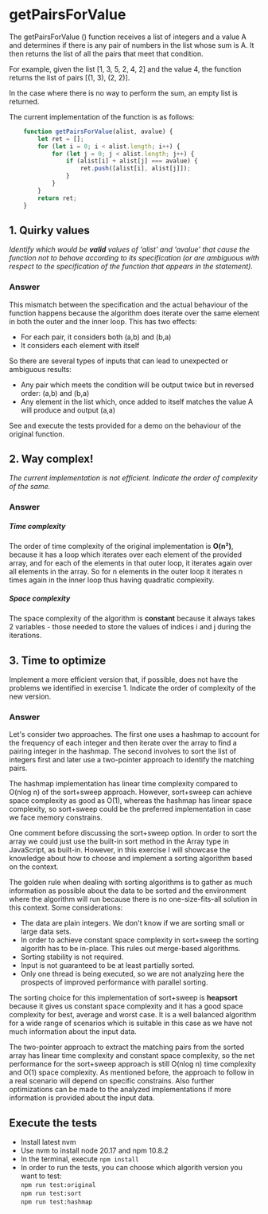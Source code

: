 # getPairsForValue

<p>The getPairsForValue () function receives a list of integers and a value A and determines if there is any pair of numbers in the list whose sum is A. It then returns the list of all the pairs that meet that condition.</p>
<p>For example, given the list [1, 3, 5, 2, 4, 2] and the value 4, the function returns the list of pairs [(1, 3), (2, 2)].</p>
<p>In the case where there is no way to perform the sum, an empty list is returned.</p>
<p>The current implementation of the function is as follows:</p>

```javascript
    function getPairsForValue(alist, avalue) {
        let ret = [];
        for (let i = 0; i < alist.length; i++) {
            for (let j = 0; j < alist.length; j++) {
                if (alist[i] + alist[j] === avalue) {
                    ret.push([alist[i], alist[j]]);
                }
            }
        }
        return ret;
    }
```

## 1. Quirky values
<p><i>Identify which would be <b>valid</b> values of 'alist' and 'avalue' that cause the function not to behave according to its specification (or are ambiguous with respect to the specification of the function that appears in the statement).</i></p>

### Answer
<p>This mismatch between the specification and the actual behaviour of the function happens because the algorithm does iterate over the same element in both the outer and the inner loop. This has two effects:</p>
<ul>
<li>For each pair, it considers both (a,b) and (b,a)</li>
<li>It considers each element with itself</li>
</ul>
<p>So there are several types of inputs that can lead to unexpected or ambiguous results:</p>
<ul>
<li>Any pair which meets the condition will be output twice but in reversed order: (a,b) and (b,a)</li>
<li>Any element in the list which, once added to itself matches the value A will produce and output (a,a)</li>
</ul>
<p>See and execute the tests provided for a demo on the behaviour of the original function.</p>

## 2. Way complex!
<p><i>The current implementation is not efficient. Indicate the order of complexity of the same.</i></p>

### Answer

##### Time complexity
<p>The order of time complexity of the original implementation is <b>O(n²)</b>, because it has a loop which iterates over each element of the provided array, and for each of the elements in that outer loop, it iterates again over all elements in the array. So for n elements in the outer loop it iterates n times again in the inner loop thus having quadratic complexity.</p>

##### Space complexity
<p>The space complexity of the algorithm is <b>constant</b> because it always takes 2 variables - those needed to store the values of indices i and j during the iterations.</p>

## 3. Time to optimize
<p>Implement a more efficient version that, if possible, does not have the problems we identified in exercise 1. Indicate the order of complexity of the new version.</p>

### Answer
<p>Let's consider two approaches. The first one uses a hashmap to account for the frequency of each integer and then iterate over the array to find a pairing integer in the hashmap. The second involves to sort the list of integers first and later use a two-pointer approach to identify the matching pairs. </p>

<p>The hashmap implementation has linear time complexity compared to O(nlog n) of the sort+sweep approach. However, sort+sweep can achieve space complexity as good as O(1), whereas the hashmap has linear space complexity, so sort+sweep could be the preferred implementation in case we face memory constrains.<p>

<p>One comment before discussing the sort+sweep option. In order to sort the array we could just use the built-in sort method in the Array type in JavaScript, as built-in. However, in this exercise I will showcase the knowledge about how to choose and implement a sorting algorithm based on the context.</p>

<p>The golden rule when dealing with sorting algorithms is to gather as much information as possible about the data to be sorted and the environment where the algorithm will run because there is no one-size-fits-all solution in this context. Some considerations:<p>
<ul>
    <li>The data are plain integers. We don't know if we are sorting small or large data sets.</li>
    <li>In order to achieve constant space complexity in sort+sweep the sorting algorith has to be in-place. This rules out merge-based algorithms.</li>
    <li>Sorting stability is not required.</li>
    <li>Input is not guaranteed to be at least partially sorted.</li>
    <li>Only one thread is being executed, so we are not analyzing here the prospects of improved performance with parallel sorting.</li>
</ul>

<p>The sorting choice for this implementation of sort+sweep is <b>heapsort</b> because it gives us constant space complexity and it has a good space complexity for best, average and worst case. It is a well balanced algorithm for a wide range of scenarios which is suitable in this case as we have not much information about the input data.</p>

<p>The two-pointer approach to extract the matching pairs from the sorted array has linear time complexity and constant space complexity, so the net performance for the sort+sweep approach is still O(nlog n) time complexity and O(1) space complexity. As mentioned before, the approach to follow in a real scenario will depend on specific constrains. Also further optimizations can be made to the analyzed implementations if more information is provided about the input data.</p>


## Execute the tests
<ul>
<li>Install latest nvm</li>
<li>Use nvm to install node 20.17 and npm 10.8.2</li>
<li>In the terminal, execute <code>npm install</code></li>
<li>In order to run the tests, you can choose which algorith version you want to test:<br>
<code>npm run test:original</code><br>
<code>npm run test:sort</code><br>
<code>npm run test:hashmap</code><br>
</li>
</ul>